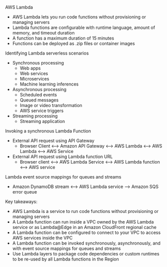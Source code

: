 AWS Lambda 
- AWS Lambda lets you run code functions without provisioning or managing servers
- Lambda functions are configurable with runtime language, amount of memory, and timeout duration
- A function has a maximum duration of 15 minutes 
- Functions can be deployed as .zip files or container images 

Identifying Lambda serverless scenarios
- Synchronous processing 
	- Web apps
	- Web services 
	- Microservices 
	- Machine learning inferences 
- Asynchronous processing 
	- Scheduled events
	- Queued messages 
	- Image or video transformation
	- AWS service triggers 
- Streaming processing 
	- Streaming application 

Invoking a synchronous Lambda Function 
- External API request using API Gateway 
	- Browser Client <--> Amazon API Gateway  <--> AWS Lambda <--> AWS Lambda <--> AWS Service 
- External API request using Lambda function URL 
	- Browser client <--> AWS Lambda Service <--> AWS Lambda function <--> AWS service 

Lambda event source mappings for queues and streams 
- Amazon DynamoDB stream <--> AWS Lambda service --> Amazon SQS error queue 

Key takeaways:
- AWS Lambda is a service to run code functions without provisioning or managing servers
- A Lambda function can run inside a VPC owned by the AWS Lambda service or as Lambda@Edge in an Amazon CloudFront regional cache
- A Lambda function can be configured to connect to your VPC to access AWS services inside the VPC 
- A Lambda function can be invoked synchronously, asynchronously, and with event source mappings for queues and streams 
- Use Lambda layers to package code dependencies or custom runtimes to be re-used by all Lambda functions in the Region 

